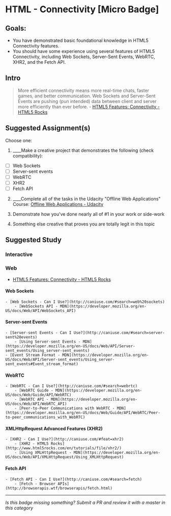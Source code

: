 HTML - Connectivity [Micro Badge]
=================================================


Goals:
------

- You have demonstrated basic foundational knowledge in HTML5 Connectivity features.
- You should have some experience using several features of HTML5 Connectivity, including Web Sockets, Server-Sent Events, WebRTC, XHR2, and the Fetch API.


Intro
-----

> More efficient connectivity means more real-time chats, faster games, and better communication. Web Sockets and Server-Sent Events are pushing (pun intended) data between client and server more efficiently than ever before. - [HTML5 Features: Connectivity - HTML5 Rocks](http://www.html5rocks.com/en/features/connectivity)


Suggested Assignment(s)
-----------------------

Choose one:

1) ____Make a creative project that demonstrates the following (check compatibility):  
- [ ] Web Sockets
- [ ] Server-sent events
- [ ] WebRTC
- [ ] XHR2
- [ ] Fetch API

2) ____Complete all of the tasks in the Udacity "Offline Web Applications" Course: [Offline Web Applications - Udacity](https://www.udacity.com/course/offline-web-applications--ud899)
 
3) Demonstrate how you've done nearly all of #1 in your work or side-work

4) Something else creative that proves you are totally legit in this topic


Suggested Study
---------------

### Interactive


### Web

- [HTML5 Features: Connectivity - HTML5 Rocks](http://www.html5rocks.com/en/features/connectivity)

#### Web Sockets

    - [Web Sockets - Can I Use?](http://caniuse.com/#search=web%20sockets)
		- [WebSockets API - MDN](https://developer.mozilla.org/en-US/docs/Web/API/WebSockets_API)
    
#### Server-sent Events

    - [Server-sent Events - Can I Use?](http://caniuse.com/#search=server-sent%20events)
		- [Using Server-sent Events - MDN](https://developer.mozilla.org/en-US/docs/Web/API/Server-sent_events/Using_server-sent_events)
    - [Event Stream Format - MDN](https://developer.mozilla.org/en-US/docs/Web/API/Server-sent_events/Using_server-sent_events#Event_stream_format)
    
#### WebRTC
    
    - [WebRTC - Can I Use?](http://caniuse.com/#search=webrtc)
		- [WebRTC Guide - MDN](https://developer.mozilla.org/en-US/docs/Web/Guide/API/WebRTC)
		- [WebRTC API - MDN](https://developer.mozilla.org/en-US/docs/Web/API/WebRTC_API)
		- [Peer-to-Peer Communications with WebRTC - MDN](https://developer.mozilla.org/en-US/docs/Web/Guide/API/WebRTC/Peer-to-peer_communications_with_WebRTC)
    
#### XMLHttpRequest Advanced Features (XHR2)
  
    - [XHR2 - Can I Use?](http://caniuse.com/#feat=xhr2)
		- [XHR2 - HTML5 Rocks](http://www.html5rocks.com/en/tutorials/file/xhr2/)
		- [Using XMLHttpRequest - MDN](https://developer.mozilla.org/en-US/docs/Web/API/XMLHttpRequest/Using_XMLHttpRequest)
    
#### Fetch API
  
    - [Fetch API - Can I Use?](http://caniuse.com/#search=fetch)
		- [Fetch - Browser APIs](http://browserapis.wtf/browserapis/fetch.html)


-----

*Is this badge missing something? Submit a PR and review it with a master in this category*
